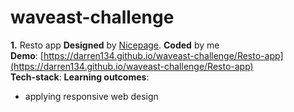 # waveast-challenge
**1.** Resto app
**Designed** by [Nicepage](https://nicepage.com/website-templates/preview/our-top-menu-90907?device=desktop). **Coded** by me  
**Demo**: [https://darren134.github.io/waveast-challenge/Resto-app](https://darren134.github.io/waveast-challenge/Resto-app)  
**Tech-stack**:
**Learning outcomes**:

-   applying responsive web design

